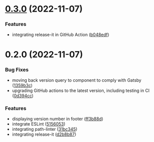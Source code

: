 

# [0.3.0](https://github.com/attilagyongyosi/the-bad-request-blog/compare/0.2.0...0.3.0) (2022-11-07)


### Features

* integrating release-it in GitHub Action ([b048edf](https://github.com/attilagyongyosi/the-bad-request-blog/commit/b048edfb43c999296077a76640d8a5c09358a587))

# 0.2.0 (2022-11-07)


### Bug Fixes

* moving back version query to component to comply with Gatsby ([1359b3c](https://github.com/attilagyongyosi/the-bad-request-blog/commit/1359b3c3effd42ae4e3e094eab463ba7fcb332bf))
* upgrading GitHub actions to the latest version, including testing in CI ([0d394cc](https://github.com/attilagyongyosi/the-bad-request-blog/commit/0d394cc49e069733e49e59dfd870b4e57db72f8d))


### Features

* displaying version number in footer ([ff3b88d](https://github.com/attilagyongyosi/the-bad-request-blog/commit/ff3b88d7b28e8ea5ab92cefc18bd188fef222046))
* integrate ESLint ([5156053](https://github.com/attilagyongyosi/the-bad-request-blog/commit/5156053c44bea812505ac1e6e197093328d854f2))
* integrating path-linter ([31bc345](https://github.com/attilagyongyosi/the-bad-request-blog/commit/31bc3456b48248fa71ed59433ee2ec3013dda654))
* integrating release-it ([d2b8b87](https://github.com/attilagyongyosi/the-bad-request-blog/commit/d2b8b874f76b76ee868085bb257d85246ae3c5ff))